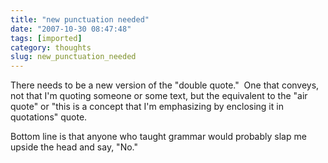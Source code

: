 ```yaml
---
title: "new punctuation needed"
date: "2007-10-30 08:47:48"
tags: [imported]
category: thoughts
slug: new_punctuation_needed
---
```

	
There needs to be a new version of the "double quote."  One that conveys, not that I'm quoting someone or some text, but the equivalent to the "air quote" or "this is a concept that I'm emphasizing by enclosing it in quotations" quote.

Bottom line is that anyone who taught grammar would probably slap me upside the head and say, "No."
